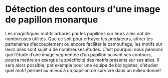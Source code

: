 # Détection des contours d'une image de papillon monarque

Les magnifiques motifs arborés par les papillons sur leurs ailes ont de nombreuses utilités. Que ce soit pour effrayer les prédateurs, attirer les partenaires d’accouplement ou encore faciliter le camouflage, les motifs sur leurs ailes sont sujet à de nombreuses études. C’est pourquoi nous pensons que l’étude d’une image segmentée d’un papillon suivant ses contours, pourra mettre en exergue la spécificité des motifs présents sur ses ailes. Il sera alors possible, par exemple pour une équipe de biologistes, d’étudier quel motif permet au mieux à un papillon de survivre dans un milieu donné!

